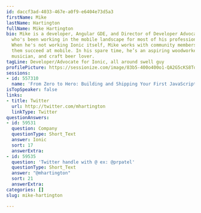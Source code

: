 ```yaml
---
id: daccf3ad-4033-467e-a0f9-e6404e73d5a3
firstName: Mike
lastName: Hartington
fullName: Mike Hartington
bio: Mike is a developer, Angular GDE, and Director of Developer Advocacy at Ionic
  who's been working in the mobile landscape for most of his professional career.
  When he's not working Ionic itself, Mike works with community members and helps
  them succeed at mobile. In his spare time, he’s an aspiring woodworker, occasional
  musician, and craft beer lover.
tagLine: Developer/Advocate for Ionic, all around swell guy
profilePicture: https://sessionize.com/image/83b5-400o400o1-QA2G5cKS8Td2kNY6mwLvVC.png
sessions:
- id: 557310
  name: 'From Zero to Hero: Building and Shipping Your First JavaScript Library'
isTopSpeaker: false
links:
- title: Twitter
  url: http://twitter.com/mhartington
  linkType: Twitter
questionAnswers:
- id: 59531
  question: Company
  questionType: Short_Text
  answer: Ionic
  sort: 17
  answerExtra: 
- id: 59535
  question: 'Twitter handle with @ ex: @prpatel'
  questionType: Short_Text
  answer: "@mhartington"
  sort: 21
  answerExtra: 
categories: []
slug: mike-hartington

---
```


